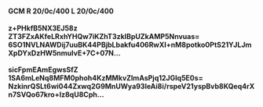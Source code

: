 #### GCM R 20/0c/400 L 20/0c/400
**z+PHkfB5NX3EJ58z**<br/>**ZT3FZxAKfeLRxhYHQw7iKZhT3zkIBpUZkAMP5Nnvuas=**<br/>**6SO1NVLNAWDij7uuBK44PBjbLbakfu406RwXI+nM8potko0PtS21YJLJmXpDYxDzHW5nmulvE+7C+07N...**<br/><br/>
**sicFpmEAmEgwsSfZ**<br/>**1SA6mLeNq8MFM0phoh4KzMMkvZlmAsPjq12JGlq5E0s=**<br/>**NzkinrQSLt6wi044Zxwq2G9MnUWya93leAi8i/rspeV21yspBvb8KQeq4rXn7SVQo67kro+lz8qU8Cph...**